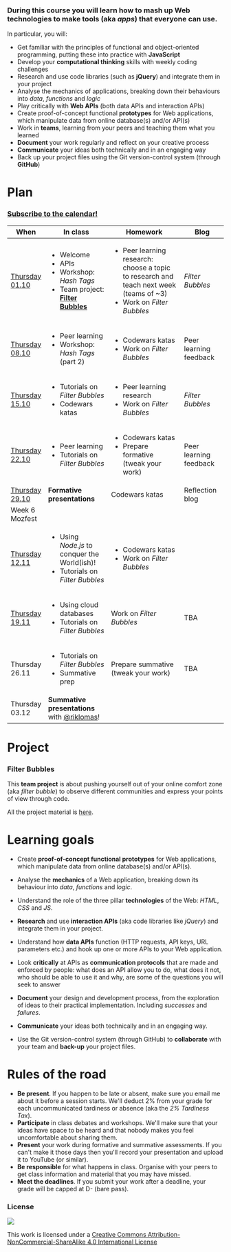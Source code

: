 ### During this course you will learn how to mash up Web technologies to make tools (aka *apps*) that everyone can use. 

In particular, you will:

* Get familiar with the principles of functional and object-oriented programming, putting these into practice with **JavaScript**
* Develop your **computational thinking** skills with weekly coding challenges
* Research and use code libraries (such as **jQuery**) and integrate them in your project
* Analyse the mechanics of applications, breaking down their behaviours into *data*, *functions* and *logic*  
* Play critically with **Web APIs** (both data APIs and interaction APIs)
* Create proof-of-concept functional **prototypes** for Web applications, which manipulate data from online database(s) and/or API(s)
* Work in **teams**, learning from your peers and teaching them what you learned
* **Document** your work regularly and reflect on your creative process
* **Communicate** your ideas both technically and in an engaging way
* Back up your project files using the Git version-control system (through **GitHub**)


# Plan

### [Subscribe to the calendar!](https://www.google.com/calendar/ical/rave.ac.uk_obrkgb9c76vv9dj1soaehmav74%40group.calendar.google.com/public/basic.ics)

When | In class | Homework | Blog 
---- | -------- | -------- | ----
[Thursday<br>01.10](sessions/01)| <ul><li>Welcome <li>APIs <li>Workshop: *Hash Tags* <li>Team project: [**Filter Bubbles**](#filter-bubbles) | <ul><li>Peer learning research: choose a topic to research and teach next week (teams of ~3) <li>Work on *Filter Bubbles* | *Filter Bubbles*
[Thursday<br>08.10](sessions/02)| <ul><li>Peer learning <li>Workshop: *Hash Tags* (part 2) | <ul><li>Codewars katas <li>Work on *Filter Bubbles* | Peer learning feedback
[Thursday<br>15.10](sessions/03)| <ul><li>Tutorials on *Filter Bubbles*<li>Codewars katas | <ul><li>Peer learning research <li>Work on *Filter Bubbles* | *Filter Bubbles*
[Thursday<br>22.10](sessions/04)| <ul><li>Peer learning <li>Tutorials on *Filter Bubbles* | <ul><li>Codewars katas <li>Prepare formative (tweak your work) | Peer learning feedback
[Thursday<br>29.10](sessions/05)| **Formative presentations** | Codewars katas  | Reflection blog
Week 6<br>Mozfest|
[Thursday<br>12.11](sessions/07)| <ul><li>Using *Node.js* to conquer the World(ish)! <li>Tutorials on *Filter Bubbles* | <ul><li>Codewars katas <li>Work on *Filter Bubbles* | 
[Thursday<br>19.11](sessions/08)| <ul><li>Using cloud databases <li>Tutorials on *Filter Bubbles* | Work on *Filter Bubbles* | TBA
Thursday<br>26.11| <ul><li>Tutorials on *Filter Bubbles* <li> Summative prep | Prepare summative (tweak your work) | TBA
Thursday<br>03.12| **Summative presentations** with [@riklomas](https://twitter.com/riklomas)!

# Project

### Filter Bubbles

This **team project** is about pushing yourself out of your online comfort zone (aka *filter bubble*) to observe different communities and express your points of view through code.

All the project material is [here](projects/filter-bubbles).

<!--### Making Noise

This project is about functional and object-oriented programming, creating your own API and having fun with code-generated sound.-->

<!--### Time Table

This **team project** is about designing interfaces and coding apps that use data to provide people with *just enough information*. -->


# Learning goals

* Create **proof-of-concept functional prototypes** for Web applications, which manipulate data from online database(s) and/or API(s).

* Analyse the **mechanics** of a Web application, breaking down its behaviour into *data*, *functions* and *logic*.

* Understand the role of the three pillar **technologies** of the Web: *HTML*, *CSS* and *JS*.

* **Research** and use **interaction APIs** (aka code libraries like *jQuery*) and integrate them in your project.  

* Understand how **data APIs** function (HTTP requests, API keys, URL parameters etc.) and hook up one or more APIs to your Web application.

* Look **critically** at APIs as **communication protocols** that are made and enforced by people: what does an API allow you to do, what does it not, who should be able to use it and why, are some of the questions you will seek to answer

* **Document** your design and development process, from the exploration of ideas to their practical implementation. Including *successes* and *failures*.

* **Communicate** your ideas both technically and in an engaging way.

* Use the Git version-control system (through GitHub) to **collaborate** with your team and **back-up** your project files.

# Rules of the road

* **Be present**. If you happen to be late or absent, make sure you email me about it before a session starts. We'll deduct 2% from your grade for each uncommunicated tardiness or absence (aka the *2% Tardiness Tax*).
* **Participate** in class debates and workshops. We'll make sure that your ideas have space to be heard and that nobody makes you feel uncomfortable about sharing them.
* **Present** your work during formative and summative assessments. If you can't make it those days then you'll record your presentation and upload it to YouTube (or similar).
* **Be responsible** for what happens in class. Organise with your peers to get class information and material that you may have missed.
* **Meet the deadlines**. If you submit your work after a deadline, your grade will be capped at D- (bare pass).

### License

[![](https://i.creativecommons.org/l/by-nc-sa/4.0/88x31.png)](http://creativecommons.org/licenses/by-nc-sa/4.0)

This work is licensed under a [Creative Commons Attribution-NonCommercial-ShareAlike 4.0 International License ](http://creativecommons.org/licenses/by-nc-sa/4.0)